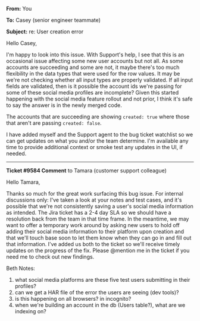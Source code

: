 **From:** You

**To:** Casey (senior engineer teammate)

**Subject:** re: User creation error

Hello Casey,

I'm happy to look into this issue. With Support's help, I see that this is an occasional issue affecting some new user accounts but not all. As some accounts are succeeding and some are not, it maybe there's too much flexibility in the data types that were used for the row values. It may be we're not checking whether all input types are properly validated. If all input fields are validated, then is it possible the account ids we're passing for some of these social media profiles are incomplete? Given this started happening with the social media feature rollout and not prior, I think it's safe to say the answer is in the newly merged code.

The accounts that are succeeding are showing `created: true` where those that aren't are passing `created: false`.

I have added myself and the Support agent to the bug ticket watchlist so we can get updates on what you and/or the team determine. I'm available any time to provide additional context or smoke test any updates in the UI, if needed.

-------

**Ticket #9584 Comment** to Tamara (customer support colleague)

Hello Tamara,

Thanks so much for the great work surfacing this bug issue. For internal discussions only: I've taken a look at your notes and test cases, and it's possible that we're not consistently saving a user's social media information as intended. The Jira ticket has a 2-4 day SLA so we should have a resolution back from the team in that time frame. In the meantime, we may want to offer a temporary work around by asking new users to hold off adding their social media information to their platform upon creation and that we'll touch base soon to let them know when they can go in and fill out that information. I've added us both to the ticket so we'll receive timely updates on the progress of the fix. Please @mention me in the ticket if you need me to check out new findings.

Beth Notes:

1. what social media platforms are these five test users submitting in their profiles?
2. can we get a HAR file of the error the users are seeing (dev tools)?
3. is this happening on all browsers? in incognito?
4. when we're building an account in the db (Users table?), what are we indexing on?